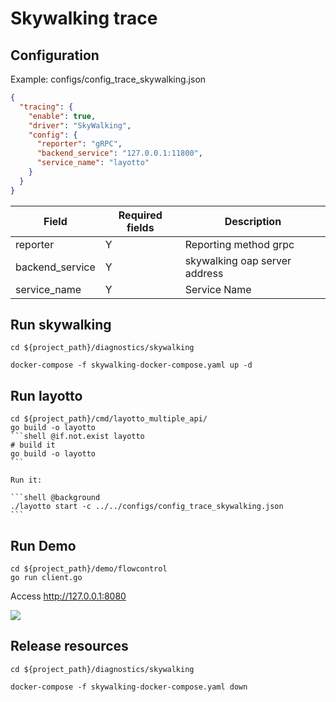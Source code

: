 # Skywalking trace 

## Configuration

Example: configs/config_trace_skywalking.json

````json
{
  "tracing": {
    "enable": true,
    "driver": "SkyWalking",
    "config": {
      "reporter": "gRPC",
      "backend_service": "127.0.0.1:11800",
      "service_name": "layotto"
    }
  }
}
````

| Field            | Required fields | Description  |
|------------------|-----|--------------------------|
| reporter         | Y   | Reporting method grpc               |
| backend_service  | Y   | skywalking oap server address |
| service_name     | Y   | Service Name                     |

## Run skywalking

````shell
cd ${project_path}/diagnostics/skywalking

docker-compose -f skywalking-docker-compose.yaml up -d
````

## Run layotto

````shell
cd ${project_path}/cmd/layotto_multiple_api/
go build -o layotto
```shell @if.not.exist layotto
# build it
go build -o layotto
```

Run it:

```shell @background
./layotto start -c ../../configs/config_trace_skywalking.json
```
````

## Run Demo

````shell
cd ${project_path}/demo/flowcontrol
go run client.go
````

Access http://127.0.0.1:8080

![](../../../img/trace/sky.png)

## Release resources

````shell
cd ${project_path}/diagnostics/skywalking

docker-compose -f skywalking-docker-compose.yaml down
````